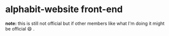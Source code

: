 # alphabit-website front-end

**note:** this is still not official but if other members like what I'm doing it might be official :smile: .
